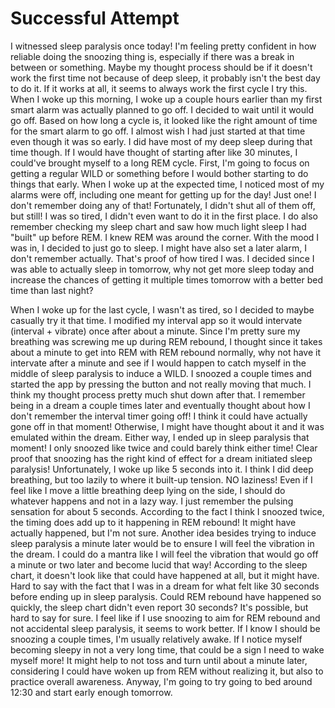 # Successful Attempt

I witnessed sleep paralysis once today! I'm feeling pretty confident in how reliable doing the snoozing thing is, especially if there was a break in between or something. Maybe my thought process should be if it doesn't work the first time not because of deep sleep, it probably isn't the best day to do it. If it works at all, it seems to always work the first cycle I try this. When I woke up this morning, I woke up a couple hours earlier than my first smart alarm was actually planned to go off. I decided to wait until it would go off. Based on how long a cycle is, it looked like the right amount of time for the smart alarm to go off. I almost wish I had just started at that time even though it was so early. I did have most of my deep sleep during that time though. If I would have thought of starting after like 30 minutes, I could've brought myself to a long REM cycle. First, I'm going to focus on getting a regular WILD or something before I would bother starting to do things that early. When I woke up at the expected time, I noticed most of my alarms were off, including one meant for getting up for the day! Just one! I don't remember doing any of that! Fortunately, I didn't shut all of them off, but still! I was so tired, I didn't even want to do it in the first place. I do also remember checking my sleep chart and saw how much light sleep I had "built" up before REM. I knew REM was around the corner. With the mood I was in, I decided to just go to sleep. I might have also set a later alarm, I don't remember actually. That's proof of how tired I was. I decided since I was able to actually sleep in tomorrow, why not get more sleep today and increase the chances of getting it multiple times tomorrow with a better bed time than last night?

When I woke up for the last cycle, I wasn't as tired, so I decided to maybe casually try it that time. I modified my interval app so it would intervate (interval + vibrate) once after about a minute. Since I'm pretty sure my breathing was screwing me up during REM rebound, I thought since it takes about a minute to get into REM with REM rebound normally, why not have it intervate after a minute and see if I would happen to catch myself in the middle of sleep paralysis to induce a WILD. I snoozed a couple times and started the app by pressing the button and not really moving that much. I think my thought process pretty much shut down after that. I remember being in a dream a couple times later and eventually thought about how I don't remember the interval timer going off! I think it could have actually gone off in that moment! Otherwise, I might have thought about it and it was emulated within the dream. Either way, I ended up in sleep paralysis that moment! I only snoozed like twice and could barely think either time! Clear proof that snoozing has the right kind of effect for a dream initiated sleep paralysis! Unfortunately, I woke up like 5 seconds into it. I think I did deep breathing, but too lazily to where it built-up tension. NO laziness! Even if I feel like I move a little breathing deep lying on the side, I should do whatever happens and not in a lazy way. I just remember the pulsing sensation for about 5 seconds. According to the fact I think I snoozed twice, the timing does add up to it happening in REM rebound! It might have actually happened, but I'm not sure. Another idea besides trying to induce sleep paralysis a minute later would be to ensure I will feel the vibration in the dream. I could do a mantra like I will feel the vibration that would go off a minute or two later and become lucid that way! According to the sleep chart, it doesn't look like that could have happened at all, but it might have. Hard to say with the fact that I was in a dream for what felt like 30 seconds before ending up in sleep paralysis. Could REM rebound have happened so quickly, the sleep chart didn't even report 30 seconds? It's possible, but hard to say for sure. I feel like if I use snoozing to aim for REM rebound and not accidental sleep paralysis, it seems to work better. If I know I should be snoozing a couple times, I'm usually relatively awake. If I notice myself becoming sleepy in not a very long time, that could be a sign I need to wake myself more! It might help to not toss and turn until about a minute later, considering I could have woken up from REM without realizing it, but also to practice overall awareness. Anyway, I'm going to try going to bed around 12:30 and start early enough tomorrow.
